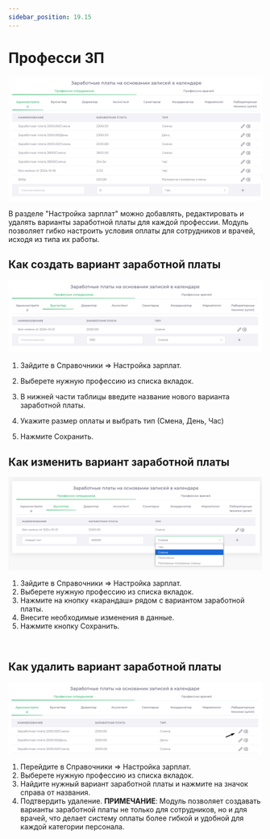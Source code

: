 ```yaml
---
sidebar_position: 19.15
---
```


# Професси ЗП

![Модуль "Справочники.Профессии_ЗП"](assets/profession_payments/1.png)

В разделе "Настройка зарплат" можно добавлять, редактировать и удалять варианты заработной платы для каждой профессии. Модуль позволяет гибко настроить условия оплаты для сотрудников и врачей, исходя из типа их работы.

## Как создать вариант заработной платы

![Модуль "Справочники.Профессии_ЗП"](assets/profession_payments/2.png)

1. Зайдите в Справочники => Настройка зарплат.
2. Выберете нужную профессию из списка вкладок.
3. В нижней части таблицы введите название нового варианта заработной платы.
4. Укажите размер оплаты и выбрать тип (Смена, День, Час) 
 
5. Нажмите Сохранить.


## Как изменить вариант заработной платы

![Модуль "Справочники.Профессии_ЗП"](assets/profession_payments/3.png)

1. Зайдите в Справочники => Настройка зарплат.
2. Выберете нужную профессию из списка вкладок.
3. Нажмите на кнопку «карандаш» рядом с вариантом заработной платы.
4. Внесите необходимые изменения в данные.
5. Нажмите кнопку Сохранить.

 
## Как удалить вариант заработной платы

![Модуль "Справочники.Профессии_ЗП"](assets/profession_payments/4.png)

1. Перейдите в Справочники => Настройка зарплат.
2. Выберете нужную профессию из списка вкладок.
3. Найдите нужный вариант заработной платы и нажмите на значок справа от названия.
4. Подтвердить удаление.
**ПРИМЕЧАНИЕ**:
Модуль позволяет создавать варианты заработной платы не только для сотрудников, но и для врачей, что делает систему оплаты более гибкой и удобной для каждой категории персонала.


